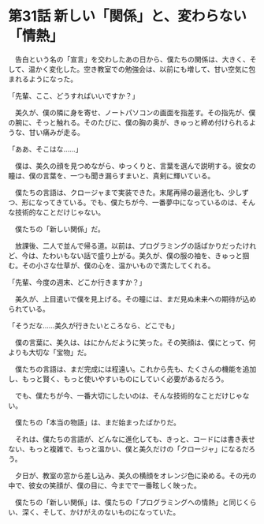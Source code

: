 # 第31話 新しい「関係」と、変わらない「情熱」

　告白という名の「宣言」を交わしたあの日から、僕たちの関係は、大きく、そして、温かく変化した。空き教室での勉強会は、以前にも増して、甘い空気に包まれるようになった。

「先輩、ここ、どうすればいいですか？」

　美久が、僕の隣に身を寄せ、ノートパソコンの画面を指差す。その指先が、僕の腕に、そっと触れる。そのたびに、僕の胸の奥が、きゅっと締め付けられるような、甘い痛みが走る。

「ああ、そこはな……」

　僕は、美久の顔を見つめながら、ゆっくりと、言葉を選んで説明する。彼女の瞳は、僕の言葉を、一つも聞き漏らすまいと、真剣に輝いている。

　僕たちの言語は、クロージャまで実装できた。末尾再帰の最適化も、少しずつ、形になってきている。でも、僕たちが今、一番夢中になっているのは、そんな技術的なことだけじゃない。

　僕たちの「新しい関係」だ。

　放課後、二人で並んで帰る道。以前は、プログラミングの話ばかりだったけれど、今は、たわいもない話で盛り上がる。美久が、僕の服の袖を、きゅっと掴む。その小さな仕草が、僕の心を、温かいもので満たしてくれる。

「先輩、今度の週末、どこか行きますか？」

　美久が、上目遣いで僕を見上げる。その瞳には、まだ見ぬ未来への期待が込められている。

「そうだな……美久が行きたいところなら、どこでも」

　僕の言葉に、美久は、はにかんだように笑った。その笑顔は、僕にとって、何よりも大切な「宝物」だ。

　僕たちの言語は、まだ完成には程遠い。これから先も、たくさんの機能を追加し、もっと賢く、もっと使いやすいものにしていく必要があるだろう。

　でも、僕たちが今、一番大切にしたいのは、そんな技術的なことだけじゃない。

　僕たちの「本当の物語」は、まだ始まったばかりだ。

　それは、僕たちの言語が、どんなに進化しても、きっと、コードには書き表せない、もっと複雑で、もっと温かい、僕と美久だけの「クロージャ」になるだろう。

　夕日が、教室の窓から差し込み、美久の横顔をオレンジ色に染める。その光の中で、彼女の笑顔が、僕の目に、今までで一番眩しく映った。

　僕たちの「新しい関係」は、僕たちの「プログラミングへの情熱」と同じくらい、深く、そして、かけがえのないものになっていた。